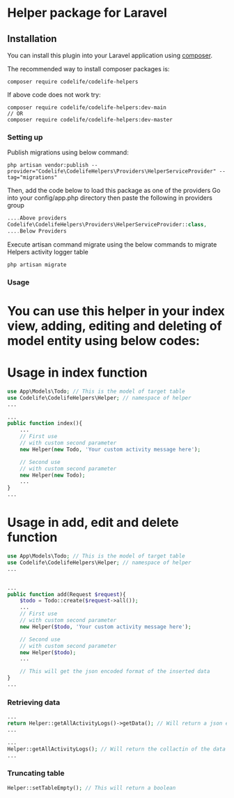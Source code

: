 # Helper package for Laravel

## Installation

You can install this plugin into your Laravel application using [composer](https://getcomposer.org).

The recommended way to install composer packages is:

```shell
composer require codelife/codelife-helpers
```

If above code does not work try: 
```shell
composer require codelife/codelife-helpers:dev-main
// OR
composer require codelife/codelife-helpers:dev-master
```

### Setting up

Publish migrations using below command: 
```shell
php artisan vendor:publish --provider="Codelife\CodelifeHelpers\Providers\HelperServiceProvider" --tag="migrations"
```

Then, add the code below to load this package as one of the providers
Go into your config/app.php directory then paste the following in providers group

```php
....Above providers
Codelife\CodelifeHelpers\Providers\HelperServiceProvider::class,
....Below Providers
```

Execute artisan command migrate using the below commands to migrate Helpers activity logger table
```shell
php artisan migrate
```

### Usage 
# You can use this helper in your index view, adding, editing and deleting of model entity using below codes:

# Usage in index function
```php
use App\Models\Todo; // This is the model of target table
use Codelife\CodelifeHelpers\Helper; // namespace of helper
...

...
public function index(){
    ...
    // First use
    // with custom second parameter
    new Helper(new Todo, 'Your custom activity message here');

    // Second use
    // with custom second parameter
    new Helper(new Todo);
    ...
}
...

```

# Usage in add, edit and delete function
```php
use App\Models\Todo; // This is the model of target table
use Codelife\CodelifeHelpers\Helper; // namespace of helper
...


...
public function add(Request $request){
    $todo = Todo::create($request->all());
    ...
    // First use
    // with custom second parameter
    new Helper($todo, 'Your custom activity message here');

    // Second use
    // with custom second parameter
    new Helper($todo);
    ...

    // This will get the json encoded format of the inserted data
}
...

```

### Retrieving data
```php
...
return Helper::getAllActivityLogs()->getData(); // Will return a json encoded response of the data
...

...
Helper::getAllActivityLogs(); // Will return the collactin of the data
...
```

### Truncating table
```php
Helper::setTableEmpty(); // This will return a boolean 
```
